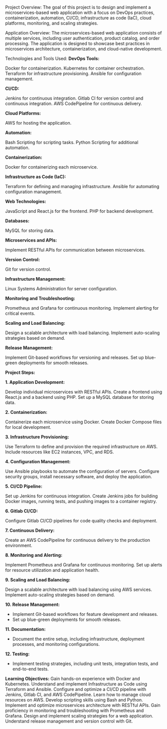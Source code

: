 Project Overview:
The goal of this project is to design and implement a microservices-based web application with a focus on DevOps practices, containerization, automation, CI/CD, infrastructure as code (IaC), cloud platforms, monitoring, and scaling strategies.

Application Overview:
The microservices-based web application consists of multiple services, including user authentication, product catalog, and order processing. The application is designed to showcase best practices in microservices architecture, containerization, and cloud-native development.

Technologies and Tools Used:
**DevOps Tools:**

Docker for containerization.
Kubernetes for container orchestration.
Terraform for infrastructure provisioning.
Ansible for configuration management.

**CI/CD:**

Jenkins for continuous integration.
Gitlab CI for version control and continuous integration.
AWS CodePipeline for continuous delivery.

**Cloud Platforms:**

AWS for hosting the application.

**Automation:**

Bash Scripting for scripting tasks.
Python Scripting for additional automation.

**Containerization:**

Docker for containerizing each microservice.

**Infrastructure as Code (IaC):**

Terraform for defining and managing infrastructure.
Ansible for automating configuration management.

**Web Technologies:**

JavaScript and React.js for the frontend.
PHP for backend development.

**Databases:**

MySQL for storing data.

**Microservices and APIs:**

Implement RESTful APIs for communication between microservices.

**Version Control:**

Git for version control.

**Infrastructure Management:**

Linux Systems Administration for server configuration.

**Monitoring and Troubleshooting:**

Prometheus and Grafana for continuous monitoring.
Implement alerting for critical events.

**Scaling and Load Balancing:**

Design a scalable architecture with load balancing.
Implement auto-scaling strategies based on demand.

**Release Management:**

Implement Git-based workflows for versioning and releases.
Set up blue-green deployments for smooth releases.

**Project Steps:**

**1. Application Development:**

Develop individual microservices with RESTful APIs.
Create a frontend using React.js and a backend using PHP.
Set up a MySQL database for storing data.

**2. Containerization:**

Containerize each microservice using Docker.
Create Docker Compose files for local development.

**3. Infrastructure Provisioning:**

Use Terraform to define and provision the required infrastructure on AWS.
Include resources like EC2 instances, VPC, and RDS.

**4. Configuration Management:**

Use Ansible playbooks to automate the configuration of servers.
Configure security groups, install necessary software, and deploy the application.

**5. CI/CD Pipeline:**

Set up Jenkins for continuous integration.
Create Jenkins jobs for building Docker images, running tests, and pushing images to a container registry.

**6. Gitlab CI/CD:**

Configure Gitlab CI/CD pipelines for code quality checks and deployment.

**7. Continuous Delivery:**

Create an AWS CodePipeline for continuous delivery to the production environment.

**8. Monitoring and Alerting:**

Implement Prometheus and Grafana for continuous monitoring.
Set up alerts for resource utilization and application health.

**9. Scaling and Load Balancing:**

Design a scalable architecture with load balancing using AWS services.
Implement auto-scaling strategies based on demand.

**10. Release Management:**
- Implement Git-based workflows for feature development and releases.
- Set up blue-green deployments for smooth releases.

**11. Documentation:**
- Document the entire setup, including infrastructure, deployment processes, and monitoring configurations.

**12. Testing:**
- Implement testing strategies, including unit tests, integration tests, and end-to-end tests.

**Learning Objectives:**
Gain hands-on experience with Docker and Kubernetes.
Understand and implement Infrastructure as Code using Terraform and Ansible.
Configure and optimize a CI/CD pipeline with Jenkins, Gitlab CI, and AWS CodePipeline.
Learn how to manage cloud resources on AWS.
Develop scripting skills using Bash and Python.
Implement and optimize microservices architecture with RESTful APIs.
Gain proficiency in monitoring and troubleshooting with Prometheus and Grafana.
Design and implement scaling strategies for a web application.
Understand release management and version control with Git.
